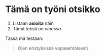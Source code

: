 # Tämä on työni otsikko

1. Listaan **asioita** näin
1. Tämä teksti on *vinossa*

Tässä mä testaan:
> Olen eristyksissä
> vapaaehtoisesti
